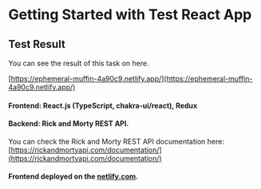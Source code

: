 # Getting Started with Test React App

## Test Result
You can see the result of this task on here.

[https://ephemeral-muffin-4a90c9.netlify.app/](https://ephemeral-muffin-4a90c9.netlify.app/)

#### Frontend: React.js (TypeScript, chakra-ui/react), Redux
#### Backend: Rick and Morty REST API. 
You can check the Rick and Morty REST API documentation here: 
[https://rickandmortyapi.com/documentation/](https://rickandmortyapi.com/documentation/)

#### Frontend deployed on the [netlify.com](netlify.com).

#

